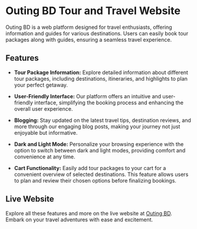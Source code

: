 # Outing BD Tour and Travel Website

Outing BD is a web platform designed for travel enthusiasts, offering information and guides for various destinations. Users can easily book tour packages along with guides, ensuring a seamless travel experience.

## Features

- **Tour Package Information:** Explore detailed information about different tour packages, including destinations, itineraries, and highlights to plan your perfect getaway.

- **User-Friendly Interface:** Our platform offers an intuitive and user-friendly interface, simplifying the booking process and enhancing the overall user experience.

- **Blogging:** Stay updated on the latest travel tips, destination reviews, and more through our engaging blog posts, making your journey not just enjoyable but informative.

- **Dark and Light Mode:** Personalize your browsing experience with the option to switch between dark and light modes, providing comfort and convenience at any time.

- **Cart Functionality:** Easily add tour packages to your cart for a convenient overview of selected destinations. This feature allows users to plan and review their chosen options before finalizing bookings.

## Live Website

Explore all these features and more on the live website at [Outing BD](https://outingbd-e0644.web.app/). Embark on your travel adventures with ease and excitement.

